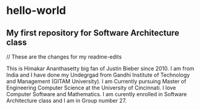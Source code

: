 # hello-world
My first repository for Software Architecture class
---
// These are the changes for my readme-edits 


This is Himakar Ananthasetty big fan of Justin Bieber since 2010. I am from India and I have done my Undegrgad from Gandhi Institute of Technology and Management (GITAM University). I am Currently pursuing Master of Engineering Computer Science at the University of Cincinnati. I love Computer Software and Mathematics. I am curently enrolled in Software Architecture class and I am in Group number 27.
